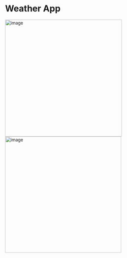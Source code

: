 <h1>Weather App</h1> 

<img width="379" alt="image" src="https://github.com/githubpusp/WeatherApp/assets/126225745/02ffa336-609f-4bbc-9503-ec3d6849d81d">
<img width="377" alt="image" src="https://github.com/githubpusp/WeatherApp/assets/126225745/39ac2121-d85f-4fc3-9552-30b893d398e0">

